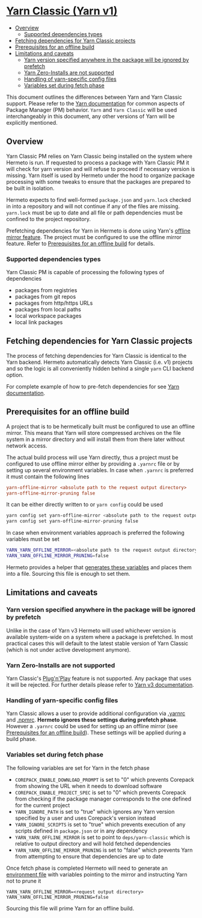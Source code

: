 # [Yarn Classic (Yarn v1)][]

- [Overview](#overview)
  - [Supported dependencies types](#supported-dependencies-types)
- [Fetching dependencies for Yarn Classic projects](#fetching-dependencies-for-yarn-classic-projects)
- [Prerequisites for an offline build](#prerequisites-for-an-offline-build)
- [Limitations and caveats](#limitations-and-caveats)
  - [Yarn version specified anywhere in the package will be ignored by prefetch](#yarn-version-specified-anywhere-in-the-package-will-be-ignored-by-prefetch)
  - [Yarn Zero-Installs are not supported](#yarn-zero-installs-are-not-supported)
  - [Handling of yarn-specific config files](#handling-of-yarn-specific-config-files)
  - [Variables set during fetch phase](#variables-set-during-fetch-phase)

This document outlines the differences between Yarn and Yarn Classic support.
Please refer to the [Yarn documentation][] for common aspects of Package Manager
(PM) behavior. `Yarn` and `Yarn Classic` will be used interchangeably in this
document, any other versions of Yarn will be explicitly mentioned.

## Overview

Yarn Classic PM relies on Yarn Classic being installed on the system where
Hermeto is run. If requested to process a package with Yarn Classic PM it will
check for yarn version and will refuse to proceed if necessary version is
missing. Yarn itself is used by Hermeto under the hood to organize package
processing with some tweaks to ensure that the packages are prepared to be built
in isolation.

Hermeto expects to find well-formed `package.json` and `yarn.lock` checked in
into a repository and will not continue if any of the files are missing.
`yarn.lock` must be up to date and all file or path dependencies must be
confined to the project repository.

Prefetching dependencies for Yarn in Hermeto is done using Yarn's
[offline mirror feature][]. The project must be configured to use the offline mirror
feature. Refer to
[Prerequisites for an offline build](#prerequisites-for-an-offline-build)
for details.

### Supported dependencies types

Yarn Classic PM is capable of processing the following types of dependencies

- packages from registries
- packages from git repos
- packages from http/https URLs
- packages from local paths
- local workspace packages
- local link packages

## Fetching dependencies for Yarn Classic projects

The process of fetching dependencies for Yarn Classic is identical to the Yarn
backend. Hermeto automatically detects Yarn Classic (i.e. v1) projects and so
the logic is all conveniently hidden behind a single `yarn` CLI backend option.

For complete example of how to pre-fetch dependencies for see [Yarn documentation][].

## Prerequisites for an offline build

A project that is to be hermetically built must be configured to use an offline
mirror. This means that Yarn will store compressed archives on the file system
in a mirror directory and will install them from there later without network
access.

The actual build process will use Yarn directly, thus a project must be
configured to use offline mirror either by providing a `.yarnrc` file or by
setting up several environment variables. In case when `.yarnrc` is preferred
it must contain the following lines

```ini
yarn-offline-mirror <absolute path to the request output directory>
yarn-offline-mirror-pruning false
```

It can be either directly written to or `yarn config` could be used

```bash
yarn config set yarn-offline-mirror <absolute path to the request output directory>
yarn config set yarn-offline-mirror-pruning false
```

In case when environment variables approach is preferred the following
variables must be set

```bash
YARN_YARN_OFFLINE_MIRROR=<absolute path to the request output directory>
YARN_YARN_OFFLINE_MIRROR_PRUNING=false
```

Hermeto provides a helper that [generates these variables][] and places them
into a file. Sourcing this file is enough to set them.

## Limitations and caveats

### Yarn version specified anywhere in the package will be ignored by prefetch

Unlike in the case of Yarn v3 Hermeto will used whichever version is available
system-wide on a system where a package is prefetched. In most practical cases
this will default to the latest stable version of Yarn Classic (which is not
under active development anymore).

### Yarn Zero-Installs are not supported

Yarn Classic's [Plug'n'Play][] feature is not supported. Any package that uses it
will be rejected. For further details please refer to [Yarn v3 documentation][].

### Handling of yarn-specific config files

Yarn Classic allows a user to provide additional configuration via [.yarnrc][]
and [.npmrc][]. **Hermeto ignores these settings during prefetch phase**.
However a `.yarnrc` could be used for setting up an offline mirror
(see [Prerequisites for an offline build](#prerequisites-for-an-offline-build)).
These settings will be applied during a build phase.

### Variables set during fetch phase

The following variables are set for Yarn in the fetch phase

- `COREPACK_ENABLE_DOWNLOAD_PROMPT` is set to "0" which prevents Corepack from
  showing the URL when it needs to download software
- `COREPACK_ENABLE_PROJECT_SPEC` is set to "0" which prevents Corepack from
  checking if the package manager corresponds to the one defined for the current
  project
- `YARN_IGNORE_PATH` is set to "true" which ignores any Yarn version specified
  by a user and uses Corepack's version instead
- `YARN_IGNORE_SCRIPTS` is set to "true" which prevents execution of any scripts
  defined in `package.json` or in any dependency
- `YARN_YARN_OFFLINE_MIRROR` is set to point to `deps/yarn-classic` which is
  relative to output directory and will hold fetched dependencies
- `YARN_YARN_OFFLINE_MIRROR_PRUNING` is set to "false" which prevents Yarn from
  attempting to ensure that dependencies are up to date

Once fetch phase is completed Hermeto will need to generate an
[environment file][] with variables pointing to the mirror and instructing
Yarn not to prune it

```shell
YARN_YARN_OFFLINE_MIRROR=<request output directory>
YARN_YARN_OFFLINE_MIRROR_PRUNING=false
```

Sourcing this file will prime Yarn for an offline build.

[.npmrc]: https://classic.yarnpkg.com/en/docs/cli/cache#toc-change-the-cache-path-for-yarn
[.yarnrc]: https://classic.yarnpkg.com/lang/en/docs/yarnrc
[environment file]: usage.md#generate-environment-variables
[generates these variables]: usage.md#generate-environment-variables
[offline mirror feature]: https://classic.yarnpkg.com/blog/2016/11/24/offline-mirror
[Plug'n'Play]: https://classic.yarnpkg.com/en/docs/pnp
[Yarn Classic (Yarn v1)]: https://classic.yarnpkg.com
[Yarn documentation]: https://hermetoproject.github.io/hermeto/yarn
[Yarn v3 documentation]: https://github.com/hermetoproject/hermeto/blob/main/docs/yarn.md#dealing-with-yarn-zero-installs

